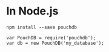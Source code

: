 #  In Node.js

```
npm install --save pouchdb
```

```
var PouchDB = require('pouchdb');
var db = new PouchDB('my_database');
```
